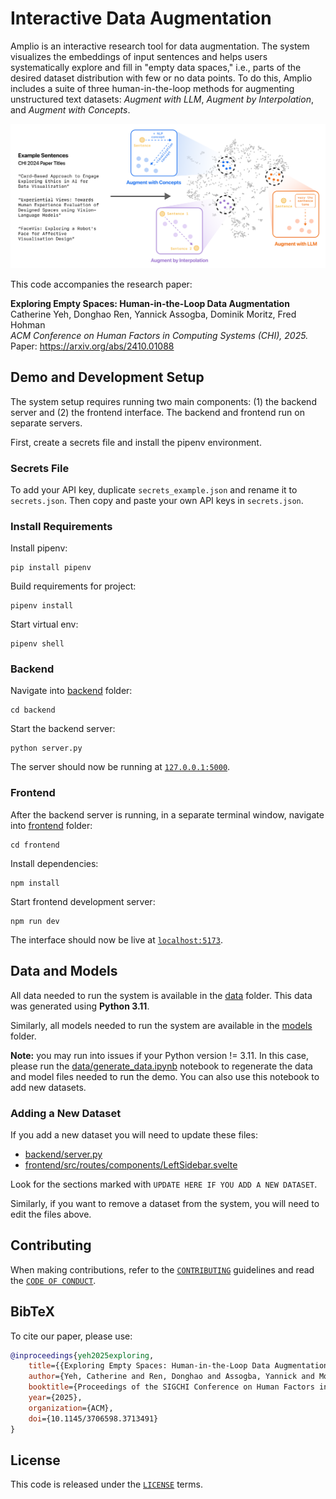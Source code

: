 # Interactive Data Augmentation

Amplio is an interactive research tool for data augmentation. The system visualizes the embeddings of input sentences and helps users systematically explore and fill in "empty data spaces," i.e., parts of the desired dataset distribution with few or no data points. To do this, Amplio includes a suite of three human-in-the-loop methods for augmenting unstructured text datasets: *Augment with LLM*, *Augment by Interpolation*, and *Augment with Concepts*. 

![Overview of Amplio](img/teaser.png)

This code accompanies the research paper:

**Exploring Empty Spaces: Human-in-the-Loop Data Augmentation**  
Catherine Yeh, Donghao Ren, Yannick Assogba, Dominik Moritz, Fred Hohman  
*ACM Conference on Human Factors in Computing Systems (CHI), 2025.*  
Paper: https://arxiv.org/abs/2410.01088

## Demo and Development Setup

The system setup requires running two main components: (1) the backend server and (2) the frontend interface. The backend and frontend run on separate servers. 

First, create a secrets file and install the pipenv environment.

### Secrets File

To add your API key, duplicate `secrets_example.json` and rename it to `secrets.json`. Then copy and paste your own API keys in `secrets.json`.

### Install Requirements

Install pipenv:

```
pip install pipenv
```

Build requirements for project:

```
pipenv install
```

Start virtual env:
```
pipenv shell
```

### Backend

Navigate into [backend](backend) folder:

```
cd backend
```

Start the backend server:

```
python server.py
```

The server should now be running at [`127.0.0.1:5000`](http://127.0.0.1:5000).

### Frontend

After the backend server is running, in a separate terminal window, navigate into [frontend](frontend) folder:

```
cd frontend
```

Install dependencies:

```
npm install
```

Start frontend development server:

```
npm run dev
```

The interface should now be live at [`localhost:5173`](http://localhost:5173).

## Data and Models

All data needed to run the system is available in the [data](data) folder. This data was generated using **Python 3.11**.

Similarly, all models needed to run the system are available in the [models](models) folder.

**Note:** you may run into issues if your Python version != 3.11. In this case, please run the [data/generate_data.ipynb](data/generate_data.ipynb) notebook to regenerate the data and model files needed to run the demo. You can also use this notebook to add new datasets.

### Adding a New Dataset

If you add a new dataset you will need to update these files:

* [backend/server.py](backend/server.py)
* [frontend/src/routes/components/LeftSidebar.svelte](frontend/src/routes/components/LeftSidebar.svelte)

Look for the sections marked with `UPDATE HERE IF YOU ADD A NEW DATASET`.

Similarly, if you want to remove a dataset from the system, you will need to edit the files above.

## Contributing

When making contributions, refer to the [`CONTRIBUTING`](CONTRIBUTING.md) guidelines and read the [`CODE OF CONDUCT`](CODE_OF_CONDUCT.md).

## BibTeX

To cite our paper, please use:

```bibtex
@inproceedings{yeh2025exploring,
    title={{Exploring Empty Spaces: Human-in-the-Loop Data Augmentation}},
    author={Yeh, Catherine and Ren, Donghao and Assogba, Yannick and Moritz, Dominik and Hohman, Fred},
    booktitle={Proceedings of the SIGCHI Conference on Human Factors in Computing Systems},
    year={2025},
    organization={ACM},
    doi={10.1145/3706598.3713491}
}
```

## License

This code is released under the [`LICENSE`](LICENSE) terms.
